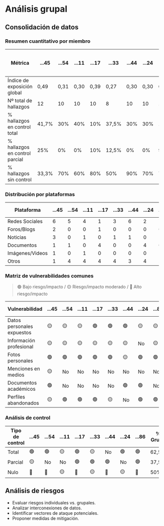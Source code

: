 # Análisis grupal

## Consolidación de datos

### Resumen cuantitativo por miembro

<div align=center>

| Métrica                        | ...45 | ...54 | ...11 | ...17 | ...33 | ...44 | ...24 | ...86 | Patrón grupal<br>(Media y desviación) |
| ------------------------------ | ----- | ----- | ----- | ----- | ----- | ----- | ----- | ----- | ------------------------------------- |
| Índice de exposición global    | 0,49  | 0,31  | 0,30  | 0,39  | 0,27  | 0,30  | 0,30  | 0,41  | 0,35 ± 0,07                           |
| Nº total de hallazgos          | 12    | 10    | 10    | 10    | 8     | 10    | 10    | 11    | 10,13 ± 1,05                          |
| % hallazgos en control total   | 41,7% | 30%   | 40%   | 10%   | 37,5% | 30%   | 30%   | 18,2% | 29,68%                                |
| % hallazgos en control parcial | 25%   | 0%    | 0%    | 10%   | 12,5% | 0%    | 0%    | 9%    | 7,06%                                 |
| % hallazgos sin control        | 33,3% | 70%   | 60%   | 80%   | 50%   | 90%   | 70%   | 72,3% | 65,7%                                 |

</div>

### Distribución por plataformas

<div align=center>

| Plataforma      | ...45 | ...54 | ...11 | ...17 | ...33 | ...44 | ...24 | ...86 | Total grupo |
| --------------- | ----- | ----- | ----- | ----- | ----- | ----- | ----- | ----- | ----------- |
| Redes Sociales  | 6     | 5     | 4     | 1     | 3     | 6     | 2     | 7     |     32      |
| Foros/Blogs     | 2     | 0     | 0     | 1     | 0     | 0     | 0     | 0     |     3       |
| Noticias        | 3     | 0     | 1     | 0     | 1     | 1     | 0     | 1     |     7       |
| Documentos      | 1     | 1     | 0     | 4     | 0     | 0     | 4     | 0     |     10      |
| Imágenes/Videos | 1     | 0     | 1     | 0     | 0     | 0     | 0     | 1     |     3       |
| Otros           | 1     | 4     | 4     | 4     | 4     | 3     | 4     | 2     |     26      |

</div>

### Matriz de vulnerabilidades comunes

> 🟢 Bajo riesgo/impacto / 🟡 Riesgo/impacto moderado / 🔴 Alto riesgo/impacto

<div align=center>

| Vulnerabilidad             | ...45 | ...54 | ...11 | ...17 | ...33 | ...44 | ...24 | ...86 | % Grupo | Riesgo medio |
|----------------------------|-------|-------|-------|-------|-------|-------|-------|-------|---------|--------------|
| Datos personales expuestos |  🟡  |  🟡   |  🟡  |  🟢   | 🟢    |  🟢   |  🟡  |  🟡  |  87,5%  |    🟡       |
| Información profesional    |  🟡  |  🟡   |  🟡  |  🟡   | 🟡    |  🟡   |  No  |  🟡   | 87,5%  |     🟡       |
| Fotos personales           |  🟢  |  🟢   |  🟢  |  🟢   | 🟢    |  🟡   |  🟢  |  🟢  |  100%   |     🟢      |
| Menciones en medios        |  🟡  |  No   |  No  |   No  | No    |  No   |   No  |  No  |   12,5%   |     🟡       |
| Documentos académicos      |  🟢  |  No   |  No  |   No  | No    |  🟢   |   🟢 |   No  |   25%    |     🟢       |
| Perfiles abandonados       |  🟡  |  🟢   |  🟢  |  🟢   | 🟡    |   No  |  🟢  |  🟢  |  87,5%  |     🟡       |

</div>

### Análisis de control

<div align=center>

| Tipo de control | ...45 | ...54 | ...11 | ...17 | ...33 | ...44 | ...24 | ...86 | % Grupo | Riesgo promedio |
| --------------- | ----- | ----- | ----- | ----- | ----- | ----- | ----- | ----- | ------- | --------------- |
| Total           |  🟢  | 🟢    | 🟡    | 🟢    | 🟡    | No    | 🟢    | 🟢    | 62,5% |    🟢          |
| Parcial         |  🟡  | No    | No    | 🟢    | 🟢    | 🟢    | No    | 🟢    | 37,5%  |    🟡          |
| Nulo            |  🔴  | 🔴    | 🟡    | 🔴    | 🟡    | 🔴    | 🟡    | 🔴    | 50%  |     🔴         |

</div>


## Análisis de riesgos

* Evaluar riesgos individuales vs. grupales.
* Analizar interconexiones de datos.
* Identificar vectores de ataque potenciales.
* Proponer medidas de mitigación.